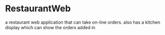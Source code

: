 # RestaurantWeb
a restaurant web application that can take on-line orders. also has a kitchen display which can show the orders added in 
